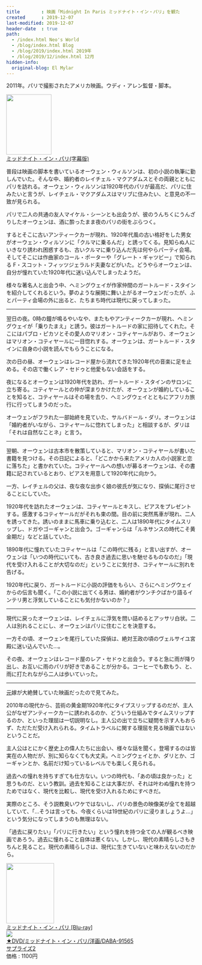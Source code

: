 ```yaml
---
title        : 映画「Midnight In Paris ミッドナイト・イン・パリ」を観た
created      : 2019-12-07
last-modified: 2019-12-07
header-date  : true
path:
  - /index.html Neo's World
  - /blog/index.html Blog
  - /blog/2019/index.html 2019年
  - /blog/2019/12/index.html 12月
hidden-info:
  original-blog: El Mylar
---
```


2011年。パリで撮影されたアメリカ映画。ウディ・アレン監督・脚本。

<div class="ad-amazon">
  <div class="ad-amazon-image">
    <a href="https://www.amazon.co.jp/dp/B01FL5BH14?tag=neos21-22&amp;linkCode=osi&amp;th=1&amp;psc=1">
      <img src="https://m.media-amazon.com/images/I/51cVefB96zL._SL160_.jpg" width="120" height="160">
    </a>
  </div>
  <div class="ad-amazon-info">
    <div class="ad-amazon-title">
      <a href="https://www.amazon.co.jp/dp/B01FL5BH14?tag=neos21-22&amp;linkCode=osi&amp;th=1&amp;psc=1">ミッドナイト・イン・パリ(字幕版)</a>
    </div>
  </div>
</div>

普段は映画の脚本を書いているオーウェン・ウィルソンは、初の小説の執筆に勤しんでいた。そんな中、婚約者のレイチェル・マクアダムスとその両親とともにパリを訪れる。オーウェン・ウィルソンは1920年代のパリが最高だ、パリに住みたいと言うが、レイチェル・マクアダムスはマリブに住みたい、と意見の不一致が見られる。

パリで二人の共通の友人マイケル・シーンとも出会うが、彼のうんちくにうんざりしたオーウェンは、酒に酔ったまま夜のパリの街をぶらつく。

するとそこに古いアンティークカーが現れ、1920年代風の古い格好をした男女がオーウェン・ウィルソンに「クルマに乗るんだ」と誘ってくる。見知らぬ人にいきなり誘われ困惑するも、古いクルマに乗り込んだ先は何やらパーティ会場。そしてそこには作曲家のコール・ポーターや「グレート・ギャツビー」で知られる F・スコット・フィッツジェラルド夫妻などがいた。どうやらオーウェンは、自分が憧れていた1920年代に迷い込んでしまったようだ。

様々な著名人と出会う中、ヘミングウェイが作家仲間のガートルード・スタインを紹介してくれるという。夢のような展開に舞い上がるオーウェンだったが、ふとパーティ会場の外に出ると、たちまち時代は現代に戻ってしまった。

---

翌日の夜。0時の鐘が鳴るやいなや、またもやアンティークカーが現れ、ヘミングウェイが「乗りたまえ」と誘う。彼はガートルードの家に招待してくれた。そこにはパブロ・ピカソとその愛人のマリオン・コティヤールがおり、オーウェンはマリオン・コティヤールに一目惚れする。オーウェンは、ガートルード・スタインに自身の小説を読んでもらうことになる。

次の日の昼、オーウェンはレコード屋から流れてきた1920年代の音楽に足を止める。その店で働くレア・セドゥと他愛もない会話をする。

夜になるとオーウェンは1920年代を訪れ、ガートルード・スタインのサロンに立ち寄る。コティヤールとの仲が深まりかけたが、オーウェンが婚約していることを知ると、コティヤールはその場を去り、ヘミングウェイとともにアフリカ旅行に行ってしまうのだった。

オーウェンがフラれた一部始終を見ていた、サルバドール・ダリ。オーウェンは「婚約者がいながら、コティヤールに惚れてしまった」と相談するが、ダリは「それは自然なことネ」と言う。

---

翌朝、オーウェンは古本市を散策していると、マリオン・コティヤールが書いた書籍を見つける。その日記によると、「どこかから来たアメリカ人の小説家と恋に落ちた」と書かれていた。コティヤールへの想いが募るオーウェンは、その書籍に記されているとおり、ピアスを用意して1920年代に向かう。

一方、レイチェルの父は、夜な夜な出歩く娘の彼氏が気になり、探偵に尾行させることにしていた。

1920年代を訪れたオーウェンは、コティヤールとキスし、ピアスをプレゼントする。感激するコティヤールだがそれも束の間。目の前に突然馬車が現れ、二人を誘ってきた。誘いのままに馬車に乗り込むと、二人は1890年代にタイムスリップし、ドガやゴーギャンと出会う。ゴーギャンらは「ルネサンスの時代こそ黄金期だ」などと話していた。

1890年代に憧れていたコティヤールは「この時代に残る」と言い出すが、オーウェンは「いつの時代にいても、古き良き過去に思いを馳せるものなのだ」「現代を受け入れることが大切なのだ」ということに気付き、コティヤールに別れを告げる。

1920年代に戻り、ガートルードに小説の評価をもらい、さらにヘミングウェイからの伝言も聞く。「この小説に出てくる男は、婚約者がウンチクばかり語るインテリ男と浮気していることにも気付かないのか？」

---

現代に戻ったオーウェンは、レイチェルに浮気を問い詰めるとアッサリ白状。二人は別れることにし、オーウェンはパリに住むことを決意する。

一方その頃、オーウェンを尾行していた探偵は、絶対王政の頃のヴェルサイユ宮殿に迷い込んでいた…。

その夜、オーウェンはレコード屋のレア・セドゥと出会う。すると急に雨が降り出し、お互いに雨のパリが好きであることが分かる。コーヒーでも飲もう、と、雨に打たれながら二人は歩いていった。

---

<ins datetime="2021-03-26T00:00Z">元</ins>嫁が大絶賛していた映画だったので見てみた。

2010年の現代から、芸術の黄金期1920年代にタイプスリップするのだが、主人公がなぜアンティークカーに誘われるのか、どういう仕組みでタイムスリップするのか、といった理屈は一切説明なし。主人公の出で立ちに疑問を示す人もおらず、ただただ受け入れられる。タイムトラベルに関する理屈を見る映画ではないということだ。

主人公はとにかく歴史上の偉人たちに出会い、様々な話を聞く。登場するのは皆実在の人物だが、別に知らなくても大丈夫。ヘミングウェイとか、ダリとか、ゴーギャンとか、名前だけ知っているレベルでも楽しく見られる。

過去への憧れを持ちすぎても仕方ない。いつの時代も、「あの頃は良かった」と思うものだ、という教訓。過去を知ることは大事だが、それは叶わぬ憧れを持つためではなく、現代を比較し、現代を受け入れるためにすべきだ。

実際のところ、そう説教臭いワケではないし、パリの景色の映像美が全てを超越していて、「…そうは言っても、今夜くらいは19世紀のパリに浸りましょうよ…」という気分になってしまうのも無理はない。

「過去に戻りたい」「パリに行きたい」という憧れを持つ全ての人が観るべき映画であろう。過去に憧れること自体は悪くない。しかし、現代の素晴らしさもきちんと見ること。現代の素晴らしさは、現代に生きていないと味わえないのだから。

<div class="ad-amazon">
  <div class="ad-amazon-image">
    <a href="https://www.amazon.co.jp/dp/B07NRF4KJN?tag=neos21-22&amp;linkCode=osi&amp;th=1&amp;psc=1">
      <img src="https://m.media-amazon.com/images/I/51nXICc2mCL._SL160_.jpg" width="127" height="160">
    </a>
  </div>
  <div class="ad-amazon-info">
    <div class="ad-amazon-title">
      <a href="https://www.amazon.co.jp/dp/B07NRF4KJN?tag=neos21-22&amp;linkCode=osi&amp;th=1&amp;psc=1">ミッドナイト・イン・パリ [Blu-ray]</a>
    </div>
  </div>
</div>

<div class="ad-rakuten">
  <div class="ad-rakuten-image">
    <a href="https://hb.afl.rakuten.co.jp/hgc/g00rc3n2.waxyc25b.g00rc3n2.waxyddb7/?pc=https%3A%2F%2Fitem.rakuten.co.jp%2Fsurprise-2%2Fazndaba-91565%2F&amp;m=http%3A%2F%2Fm.rakuten.co.jp%2Fsurprise-2%2Fi%2F12051845%2F">
      <img src="https://thumbnail.image.rakuten.co.jp/@0_mall/surprise-2/cabinet/imgr_a019/daba-91565.jpg?_ex=128x128">
    </a>
  </div>
  <div class="ad-rakuten-info">
    <div class="ad-rakuten-title">
      <a href="https://hb.afl.rakuten.co.jp/hgc/g00rc3n2.waxyc25b.g00rc3n2.waxyddb7/?pc=https%3A%2F%2Fitem.rakuten.co.jp%2Fsurprise-2%2Fazndaba-91565%2F&amp;m=http%3A%2F%2Fm.rakuten.co.jp%2Fsurprise-2%2Fi%2F12051845%2F">★DVD/ミッドナイト・イン・パリ/洋画/DABA-91565</a>
    </div>
    <div class="ad-rakuten-shop">
      <a href="https://hb.afl.rakuten.co.jp/hgc/g00rc3n2.waxyc25b.g00rc3n2.waxyddb7/?pc=https%3A%2F%2Fwww.rakuten.co.jp%2Fsurprise-2%2F&amp;m=http%3A%2F%2Fm.rakuten.co.jp%2Fsurprise-2%2F">サプライズ2</a>
    </div>
    <div class="ad-rakuten-price">価格 : 1100円</div>
  </div>
</div>

